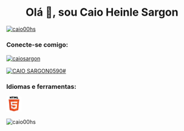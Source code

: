 <h1 align="center">Olá 👋, sou Caio Heinle Sargon</h1>
<p align="left"> <a href="https://github.com/ryo-ma/github-profile- troféu"><img src="https://github-profile-trophy.vercel.app/?username=caio00hs" alt="caio00hs" /></a> </p>

<h3 align="left"> Conecte-se comigo:</h3>
<p align="left">
<a href="https://instagram.com/caiosargon" target="blank"><img align="center" src="https://raw.githubusercontent.com/rahuldkjain/github-profile-readme-generator/master/src/images/icons/Social/instagram.svg" alt="caiosargon" height="30" width="40" /></ a>
  
  
<a href="https://discord.gg/CAIO SARGON0590#" target="blank"><img align="center" src="https://raw.githubusercontent.com/rahuldkjain/github-profile-readme -generator/master/src/images/icons/Social/discord.svg" alt="CAIO SARGON0590#" height="30" width="40" /></a> </p>


<h3 align="left">Idiomas e ferramentas:</h3>
<p align="left"> <a href="https://www.w3.org/html/" target="_blank" rel="noreferrer"> <img src ="https://raw.githubusercontent.com/devicons/devicon/master/icons/html5/html5-original-wordmark.svg" alt="html5" width="40" height="40"/> </a > </p>

<p><img align="center" src="https://github-readme-stats.vercel.app/api/top-langs?username=caio00hs&show_icons=true&locale=en&layout=compact" alt="caio00hs" /> </p>
